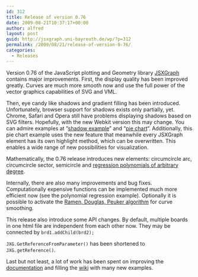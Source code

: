 ```yaml
---
id: 312
title: Release of version 0.76
date: 2009-08-21T10:37:17+00:00
author: alfred
layout: post
guid: http://jsxgraph.uni-bayreuth.de/wp/?p=312
permalink: /2009/08/21/release-of-version-0-76/
categories:
  - Releases
---
```

Version 0.76 of the JavaScript plotting and Geometry library [JSXGraph](http://jsxgraph.org) contains major improvements. First, the display quality has been improved greatly. Curves are much more smooth now and use the full power of the vector graphics capabilities of SVG and VML. 

Then, eye candy like shadows and gradient filling has been introduced. Unfortunately, browser support for shadows exists only partially, yet. Chrome, Safari and Opera still have problems displaying shadows based on SVG filters. Hopefully, with the new Webkit version this may change. You can admire examples at &#8220;[shadow example](http://jsxgraph.uni-bayreuth.de/wiki/index.php/Shadows)&#8221; and &#8220;[pie chart](http://jsxgraph.uni-bayreuth.de/wiki/index.php/Pie_chart)&#8220;. Additionally, this pie chart example uses the new feature that meanwhile every JSXGraph element has its own highlight method, which can be overwritten. This enables a wide range of new possibilities for visualization. 

Mathematically, the 0.76 release introduces new elements: circumcircle arc, circumcircle sector, semicircle and [regression polynomials of arbitrary degree](http://jsxgraph.uni-bayreuth.de/wiki/index.php/Polynomial_regression_II).

Internally, there are also many improvements and bug fixes. Computationally expensive functions can be implemented much more efficient now (see the polynomial regression example). Optionally it is possible to activate the [Ramen, Douglas, Peuker algorithm](http://en.wikipedia.org/wiki/Ramer-Douglas-Peucker_algorithm) for curve smoothing.

This release also introduce some API changes. By default, multiple boards in one html file are independent from each other now. They may be connected by `brd1.addChild(brd2);`
  
`JXG.GetReferenceFromParameter()` has been shortened to `JXG.getReference()`.

Last but not least, a lot of work has been spent on improving the [documentation](http://jsxgraph.uni-bayreuth.de/docs/index.html) and filling the [wiki](http://jsxgraph.uni-bayreuth.de/wiki/index.php/Category:Examples) with many new examples.